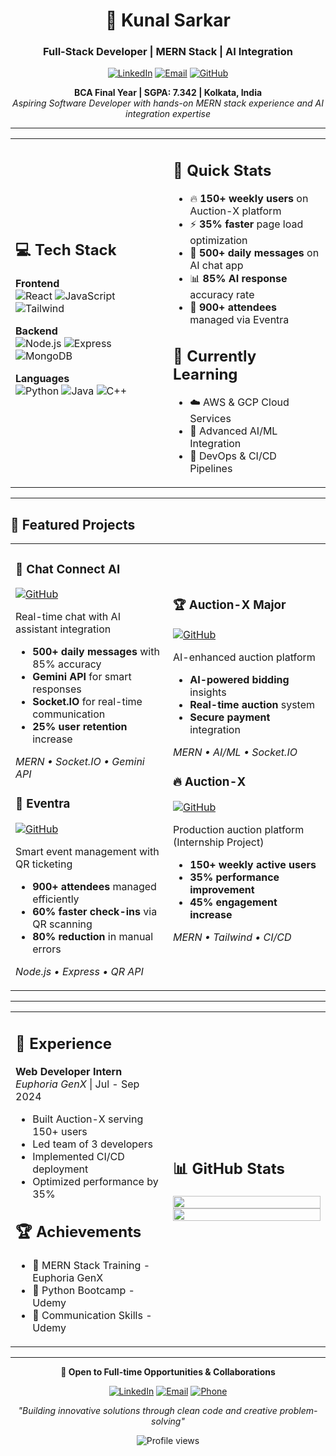 <div align="center">

# 🚀 Kunal Sarkar
### Full-Stack Developer | MERN Stack | AI Integration

[![LinkedIn](https://img.shields.io/badge/LinkedIn-0077B5?style=flat&logo=linkedin)](https://www.linkedin.com/in/kunal-sarkar-592a1230a/)
[![Email](https://img.shields.io/badge/Email-D14836?style=flat&logo=gmail)](mailto:kunalsarkar6290@gmail.com)
[![GitHub](https://img.shields.io/github/followers/kunalsarkar-bit?label=Follow&style=flat&logo=github)](https://github.com/kunalsarkar-bit)

**BCA Final Year | SGPA: 7.342 | Kolkata, India**  
*Aspiring Software Developer with hands-on MERN stack experience and AI integration expertise*

</div>

---

<table>
<tr>
<td width="50%">

## 💻 Tech Stack

**Frontend**  
![React](https://img.shields.io/badge/React-61DAFB?style=flat&logo=react&logoColor=black)
![JavaScript](https://img.shields.io/badge/JavaScript-F7DF1E?style=flat&logo=javascript&logoColor=black)
![Tailwind](https://img.shields.io/badge/Tailwind-38B2AC?style=flat&logo=tailwind-css&logoColor=white)

**Backend**  
![Node.js](https://img.shields.io/badge/Node.js-43853D?style=flat&logo=node.js)
![Express](https://img.shields.io/badge/Express-000000?style=flat&logo=express)
![MongoDB](https://img.shields.io/badge/MongoDB-4EA94B?style=flat&logo=mongodb)

**Languages**  
![Python](https://img.shields.io/badge/Python-3776AB?style=flat&logo=python&logoColor=white)
![Java](https://img.shields.io/badge/Java-ED8B00?style=flat&logo=java&logoColor=white)
![C++](https://img.shields.io/badge/C++-00599C?style=flat&logo=c%2B%2B)

</td>
<td width="50%">

## 🎯 Quick Stats

- 🔥 **150+ weekly users** on Auction-X platform
- ⚡ **35% faster** page load optimization
- 🤖 **500+ daily messages** on AI chat app
- 📊 **85% AI response** accuracy rate
- 🎫 **900+ attendees** managed via Eventra

## 🌱 Currently Learning
- ☁️ AWS & GCP Cloud Services
- 🤖 Advanced AI/ML Integration
- 🔧 DevOps & CI/CD Pipelines

</td>
</tr>
</table>

---

## 🚀 Featured Projects

<table>
<tr>
<td width="50%">

### 🤖 **Chat Connect AI**
[![GitHub](https://img.shields.io/badge/Code-black?style=flat&logo=github)](https://github.com/kunalsarkar-bit)

Real-time chat with AI assistant integration
- **500+ daily messages** with 85% accuracy
- **Gemini API** for smart responses
- **Socket.IO** for real-time communication
- **25% user retention** increase

*MERN • Socket.IO • Gemini API*

### 🎯 **Eventra**
[![GitHub](https://img.shields.io/badge/Code-black?style=flat&logo=github)](https://github.com/kunalsarkar-bit/Eventra)

Smart event management with QR ticketing
- **900+ attendees** managed efficiently
- **60% faster check-ins** via QR scanning
- **80% reduction** in manual errors

*Node.js • Express • QR API*

</td>
<td width="50%">

### 🏆 **Auction-X Major**
[![GitHub](https://img.shields.io/badge/Code-black?style=flat&logo=github)](https://github.com/kunalsarkar-bit/Auction-X-Major)

AI-enhanced auction platform
- **AI-powered bidding** insights
- **Real-time auction** system
- **Secure payment** integration

*MERN • AI/ML • Socket.IO*

### 🔥 **Auction-X**
[![GitHub](https://img.shields.io/badge/Code-black?style=flat&logo=github)](https://github.com/kunalsarkar-bit/Auction-X)

Production auction platform (Internship Project)
- **150+ weekly active users**
- **35% performance improvement**
- **45% engagement increase**

*MERN • Tailwind • CI/CD*

</td>
</tr>
</table>

---

<table>
<tr>
<td width="50%">

## 💼 Experience

**Web Developer Intern**  
*Euphoria GenX* | Jul - Sep 2024
- Built Auction-X serving 150+ users
- Led team of 3 developers
- Implemented CI/CD deployment
- Optimized performance by 35%

## 🏆 Achievements
- 🏅 MERN Stack Training - Euphoria GenX
- 🐍 Python Bootcamp - Udemy
- 💬 Communication Skills - Udemy

</td>
<td width="50%">

## 📊 GitHub Stats

<img src="https://github-readme-stats.vercel.app/api?username=kunalsarkar-bit&show_icons=true&theme=dark&hide_border=true&count_private=true" width="100%"/>

<img src="https://github-readme-streak-stats.herokuapp.com/?user=kunalsarkar-bit&theme=dark&hide_border=true" width="100%"/>

</td>
</tr>
</table>

---

<div align="center">

**🌟 Open to Full-time Opportunities & Collaborations**

[![LinkedIn](https://img.shields.io/badge/Connect-0077B5?style=for-the-badge&logo=linkedin)](https://www.linkedin.com/in/kunal-sarkar-592a1230a/)
[![Email](https://img.shields.io/badge/Email-D14836?style=for-the-badge&logo=gmail)](mailto:kunalsarkar6290@gmail.com)
[![Phone](https://img.shields.io/badge/Call-28a745?style=for-the-badge&logo=phone)](tel:+916290613849)

*"Building innovative solutions through clean code and creative problem-solving"*

<img src="https://komarev.com/ghpvc/?username=kunalsarkar-bit&color=brightgreen" alt="Profile views"/>

</div>
